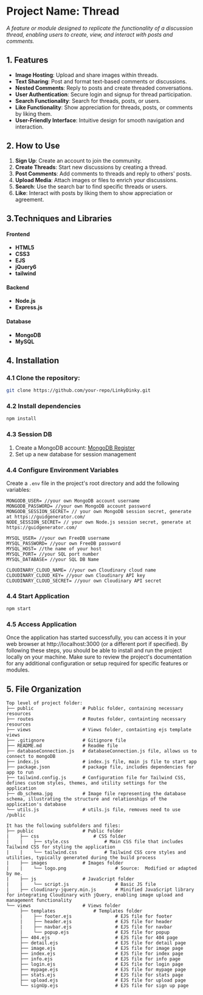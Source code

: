 # Project Name: Thread

_A feature or module designed to replicate the functionality of a discussion thread, enabling users to create, view, and interact with posts and comments._

## 1. Features

- **Image Hosting**: Upload and share images within threads.
- **Text Sharing**: Post and format text-based comments or discussions.
- **Nested Comments**: Reply to posts and create threaded conversations.
- **User Authentication**: Secure login and signup for thread participation.
- **Search Functionality**: Search for threads, posts, or users.
- **Like Functionality**: Show appreciation for threads, posts, or comments by liking them.
- **User-Friendly Interface**: Intuitive design for smooth navigation and interaction.

## 2. How to Use

1. **Sign Up**: Create an account to join the community.
2. **Create Threads**: Start new discussions by creating a thread.
3. **Post Comments**: Add comments to threads and reply to others' posts.
4. **Upload Media**: Attach images or files to enrich your discussions.
5. **Search**: Use the search bar to find specific threads or users.
6. **Like**: Interact with posts by liking them to show appreciation or agreement.

## 3.Techniques and Libraries

#### Frontend

- **HTML5**
- **CSS3**
- **EJS**
- **jQuery6**
- **tailwind**

#### Backend

- **Node.js**
- **Express.js**

#### Database

- **MongoDB**
- **MySQL**

## 4. Installation

### 4.1 Clone the repository:

```bash
git clone https://github.com/your-repo/LinkyDinky.git
```

### 4.2 Install dependencies

```bash
npm install
```

### 4.3 Session DB

1. Create a MongoDB account: [MongoDB Register](https://account.mongodb.com/account/register)
2. Set up a new database for session management

### 4.4 Configure Environment Variables

Create a `.env` file in the project's root directory and add the following variables:

```env
MONGODB_USER= //your own MongoDB account username
MONGODB_PASSWORD= //your own MongoDB account password
MONGODB_SESSION_SECRET= // your own MongoDB session secret, generate at https://guidgenerator.com/
NODE_SESSION_SECRET= // your own Node.js session secret, generate at https://guidgenerator.com/

MYSQL_USER= //your own FreeDB username
MYSQL_PASSWORD= //your own FreeDB password
MYSQL_HOST= //the name of your host
MYSQL_PORT= //your SQL port number
MYSQL_DATABASE= //your SQL DB Name

CLOUDINARY_CLOUD_NAME= //your own Cloudinary cloud name
CLOUDINARY_CLOUD_KEY= //your own Cloudinary API key
CLOUDINARY_CLOUD_SECRET= //your own Cloudinary API secret
```

### 4.4 Start Application

```bash
npm start
```

### 4.5 Access Application

Once the application has started successfully, you can access it in your web browser at http://localhost:3000 (or a different port if specified). By following these steps, you should be able to install and run the project locally on your machine. Make sure to review the project's documentation for any additional configuration or setup required for specific features or modules.

## 5. File Organization

```
Top level of project folder:
├── public                  # Public folder, containing necessary resources
├── routes                  # Routes folder, containting necessary resources
├── views                   # Views folder, containting ejs template views
├── .gitignore              # Gitignore file
├── README.md               # Readme file
├── databaseConnection.js   # databaseConnection.js file, allows us to connect to mongoDB
├── index.js                # index.js file, main js file to start app
├── package.json            # package file, includes dependencies for app to run
├── tailwind.config.js      # Configuration file for Tailwind CSS, defines custom styles, themes, and utility settings for the application
├── db_schema.jpg           # Image file representing the database schema, illustrating the structure and relationships of the application's database
└── utils.js                # utils.js file, removes need to use /public

It has the following subfolders and files:
├── public                  # Public folder
|    ├── css                    # CSS folder
|    |    ├── style.css             # Main CSS file that includes Tailwind CSS for styling the application
|    |    └── tailwind.css          # Tailwind CSS core styles and utilities, typically generated during the build process
|    ├── images             # Images folder
|    |    └── logo.png                  # Source:  Modified or adapted by me.
|    ├── js                 # JavaScript folder
|    |    └── script.js                 # Basic JS file
|    ├── cloudinary-jquery.min.js       # Minified JavaScript library for integrating Cloudinary with jQuery, enabling image upload and management functionality
└── views                   # Views folder
     ├── templates              # Templates folder
     |    ├── footer.ejs                # EJS file for footer
     |    ├── header.ejs                # EJS file for header
     |    ├── navbar.ejs                # EJS file for navbar
     |    └── popup.ejs                 # EJS file for popup
     ├── 404.ejs                        # EJS file for 404 page
     ├── detail.ejs                     # EJS file for detail page
     ├── image.ejs                      # EJS file for image page
     ├── index.ejs                      # EJS file for index page
     ├── info.ejs                       # EJS file for info page
     ├── login.ejs                      # EJS file for login page
     ├── mypage.ejs                     # EJS file for mypage page
     ├── stats.ejs                      # EJS file for stats page
     ├── upload.ejs                     # EJS file for upload page
     └── signUp.ejs                     # EJS file for sign up page
```
